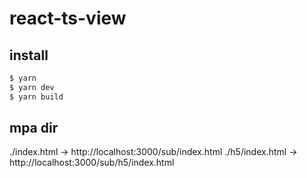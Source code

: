# react-ts-view

## install

```sh
$ yarn
$ yarn dev
$ yarn build
```

## mpa dir

./index.html -> http://localhost:3000/sub/index.html
./h5/index.html -> http://localhost:3000/sub/h5/index.html
